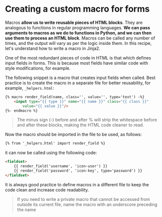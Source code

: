 # Creating a custom macro for forms

Macros **allow us to write reusable pieces of HTML blocks**. They are analogous to functions in regular programming languages. **We can pass arguments to macros as we do to functions in Python, and we can then use them to process an HTML block**. Macros can be called any number of times, and the output will vary as per the logic inside them. In this recipe, let's understand how to write a macro in Jinja2.

One of the most redundant pieces of code in HTML is that which defines input fields in forms. This is because most fields have similar code with style modifications, for example.

The following snippet is a macro that creates input fields when called. Best practice is to create the macro in a separate file for better reusability, for example, `_helpers.html`:

```html
{% macro render_field(name, class='', value='', type='text') -%} 
    <input type="{{ type }}" name="{{ name }}" class="{{ class }}" 
        value="{{ value }}"/> 
{%- endmacro %} 
```

> The minus sign (-) before and after % will strip the whitespace before and after these blocks, making the HTML code cleaner to read.

Now the macro should be imported in the file to be used, as follows:

```html
{% from '_helpers.html' import render_field %} 
```

it can now be called using the following code:

```html
<fieldset> 
    {{ render_field('username', 'icon-user') }} 
    {{ render_field('password', 'icon-key', type='password') }} 
</fieldset>
```

It is always good practice to define macros in a different file to keep the code clean and increase code readability.

> If you need to write a private macro that cannot be accessed from outside its current file, name the macro with an underscore preceding the name
